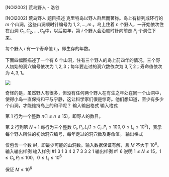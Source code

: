 



[NOI2002] 荒岛野人 - 洛谷














[NOI2002] 荒岛野人
题目描述
克里特岛以野人群居而著称。岛上有排列成环行的 $m$ 个山洞。这些山洞顺时针编号为 $1,2,\dots ,m$ 。岛上住着 $n$ 个野人，一开始依次住在山洞 $C_1,C_2,\dots ,C_n$中，以后每年，第 $i$ 个野人会沿顺时针向前走 $P_i$ 个洞住下来。

每个野人 $i$ 有一个寿命值 $L_i$，即生存的年数。

下面四幅图描述了一个有 $6$ 个山洞，住有三个野人的岛上前四年的情况。三个野人初始的洞穴编号依次为 $1,2,3$；每年要走过的洞穴数依次为 $3,7,2$；寿命值依次为 $4,3,1$。

![](https://cdn.luogu.com.cn/upload/pic/15476.png)

奇怪的是，虽然野人有很多，但没有任何两个野人在有生之年处在同一个山洞中，使得小岛一直保持和平与宁静，这让科学家们很是惊奇。他们想知道，至少有多少个山洞，才能维持岛上的和平呢？
输入输出格式
输入格式

第 $1$ 行为一个整数 $n(1\leq n\leq 15)$，即野人的数目。

第 $2$ 行到第 $N+1$ 每行为三个整数 $C_i, P_i, L_i (1\leq C_i,P_i \leq 100, 0\leq L_i\leq 10^6 )$，表示每个野人所住的初始洞穴编号，每年走过的洞穴数及寿命值。
输出格式

仅包含一个数 $M$，即最少可能的山洞数。输入数据保证有解，且 $M$ 不大于 $10^6$。
输入输出样例
输入样例 #1
3
1 3 4
2 7 3
3 2 1
输出样例 #1
6
说明
$1\leq N\leq 15$，$1\leq C_i,P_i\leq 100$，$0\leq L_i\leq 10^6$  

保证 $M\leq 10^6$  









